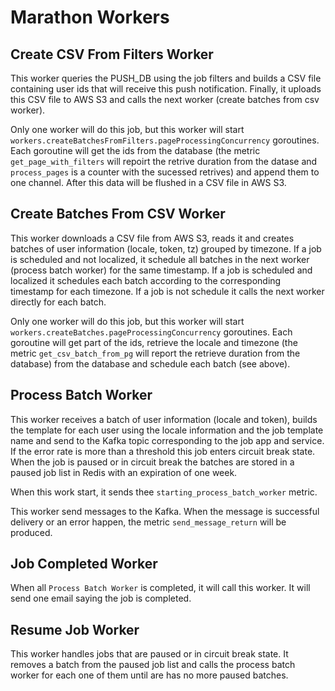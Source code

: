 Marathon Workers
================

## Create CSV From Filters Worker

This worker queries the PUSH_DB using the job filters and builds a CSV file containing user ids that will receive this push notification. Finally, it uploads this CSV file to AWS S3 and calls the next worker (create batches from csv worker).

Only one worker will do this job, but this worker will start `workers.createBatchesFromFilters.pageProcessingConcurrency` goroutines. Each goroutine will get the ids from the database (the metric `get_page_with_filters` will repoirt the retrive duration from the datase and `process_pages` is a counter with the sucessed retrives) and append them to one channel. After this data will be flushed in a CSV file in AWS S3. 

## Create Batches From CSV Worker

This worker downloads a CSV file from AWS S3, reads it and creates batches of user information (locale, token, tz) grouped by timezone. If a job is scheduled and not localized, it schedule all batches in the next worker (process batch worker) for the same timestamp. If a job is scheduled and localized it schedules each batch according to the corresponding timestamp for each timezone. If a job is not schedule it calls the next worker directly for each batch.

Only one worker will do this job, but this worker will start `workers.createBatches.pageProcessingConcurrency` goroutines. Each goroutine will get part of the ids, retrieve the locale and timezone (the metric `get_csv_batch_from_pg` will report the retrieve duration from the database) from the database and schedule each batch (see above).

## Process Batch Worker

This worker receives a batch of user information (locale and token), builds the template for each user using the locale information and the job template name and send to the Kafka topic corresponding to the job app and service. If the error rate is more than a threshold this job enters circuit break state. When the job is paused or in circuit break the batches are stored in a paused job list in Redis with an expiration of one week.

When this work start, it sends thee `starting_process_batch_worker` metric.

This worker send messages to the Kafka. When the message is successful delivery or an error happen, the metric `send_message_return` will be produced.

## Job Completed Worker

When all `Process Batch Worker` is completed, it will call this worker. It will send one email saying the job is completed.

## Resume Job Worker

This worker handles jobs that are paused or in circuit break state. It removes a batch from the paused job list and calls the process batch worker for each one of them until are has no more paused batches.
